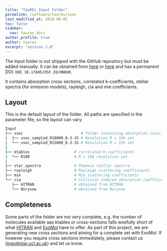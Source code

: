 ```yaml
---
title: "TauREx Input Folder"
permalink: /software/taurex/xsec
last_modified_at: 2018-08-05
toc: false
sidebar:
  nav: taurex_docs
author_profile: true
author: taurex
excerpt: "version 2.6"
---
```


The Input folder is not shipped with the GitHub repository but must be added manually.
It can be obtained from [here](https://www.dropbox.com/sh/13y33d02vh56jh2/AABxuHdrZI83bSgoLz1Wzb2Fa?dl=0) or
[here](https://osf.io/hn8uk/) and has a permanent DOI: `DOI 10.17605/OSF.IO/HN8UK`.

It contains absorption cross sections, correlated k-coefficients, stellar spectra (for emission models), rayleigh, cia and mie coefficients.

## Layout

This is the default layout of the folder. All paths are specified in the parameter file, so the layout can vary.

```bash
Input
├── xsec                          # folder containing absorption cross sections
|  ├── xsec_sampled_R10000_0.3-15 # Resolution R = 10k set
|  └── xsec_sampled_R15000_0.3-15 # Resolution R = 15k set
|
├── ktables                    # correlated k-coefficients
|  └── R100                    # R = 100 resolution set
|
├── star_spectra               # Phoenix stellar spectra
├── rayleigh                   # Rayleigh scattering coefficients
├── mie                        # Mie scattering coefficients
└── cia                        # Collision induced absorption coefficients
   ├── HITRAN                  # obtained from HITRAN
   └── Borysow                 # obtained from Borysow

```

## Completeness

Some parts of the folder are not very complete, e.g. the number of molecules available aas ktables or cross-sections falls woefully short of what [HITRAN](http://hitran.org) and [ExoMol](http://exomol.com) have to offer. As part of this project, we are generating new cross sections and aiming for a complete set with ExoMol. If however you require cross sections immediately, please contact us (ingo@star.ucl.ac.uk) and let us know.

